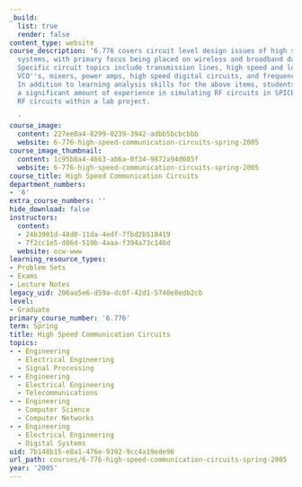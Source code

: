 ```yaml
---
_build:
  list: true
  render: false
content_type: website
course_description: '6.776 covers circuit level design issues of high speed communication
  systems, with primary focus being placed on wireless and broadband data link applications.
  Specific circuit topics include transmission lines, high speed and low noise amplifiers,
  VCO''s, mixers, power amps, high speed digital circuits, and frequency synthesizers.
  In addition to learning analysis skills for the above items, students will gain
  a significant amount of experience in simulating RF circuits in SPICE and also building
  RF circuits within a lab project.

  '
course_image:
  content: 227ee0a4-8299-0239-3942-adbb5bcbcbbb
  website: 6-776-high-speed-communication-circuits-spring-2005
course_image_thumbnail:
  content: 1c95b8a4-4663-ab6a-0f34-9872a94d085f
  website: 6-776-high-speed-communication-circuits-spring-2005
course_title: High Speed Communication Circuits
department_numbers:
- '6'
extra_course_numbers: ''
hide_download: false
instructors:
  content:
  - 24b3901d-48d0-11da-4edf-7fbd2b518419
  - 7f2cc1e5-d86d-519b-4aaa-f394a73c146d
  website: ocw-www
learning_resource_types:
- Problem Sets
- Exams
- Lecture Notes
legacy_uid: 206aa5e6-d59a-dc0f-42d1-5740e8edb2cb
level:
- Graduate
primary_course_number: '6.776'
term: Spring
title: High Speed Communication Circuits
topics:
- - Engineering
  - Electrical Engineering
  - Signal Processing
- - Engineering
  - Electrical Engineering
  - Telecommunications
- - Engineering
  - Computer Science
  - Computer Networks
- - Engineering
  - Electrical Engineering
  - Digital Systems
uid: 7b148b15-e8a1-476e-9392-9cc4a19ede96
url_path: courses/6-776-high-speed-communication-circuits-spring-2005
year: '2005'
---
```

